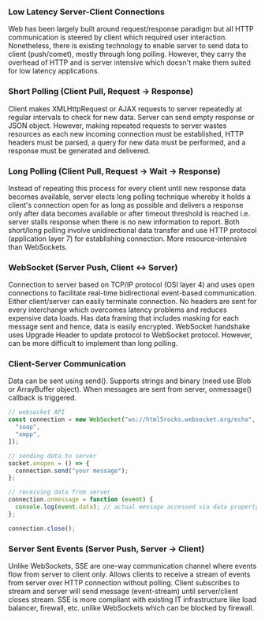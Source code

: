 ### Low Latency Server-Client Connections

Web has been largely built around request/response paradigm but all HTTP communication is steered by client which required user interaction. Nonetheless, there is existing technology to enable server to send data to client (push/comet), mostly through long polling. However, they carry the overhead of HTTP and is server intensive which doesn't make them suited for low latency applications.

### Short Polling (Client Pull, Request -> Response)

Client makes XMLHttpRequest or AJAX requests to server repeatedly at regular intervals to check for new data. Server can send empty response or JSON object. However, making repeated requests to server wastes resources as each new incoming connection must be established, HTTP headers must be parsed, a query for new data must be performed, and a response must be generated and delivered.

### Long Polling (Client Pull, Request -> Wait -> Response)

Instead of repeating this process for every client until new response data becomes available, server elects long polling technique whereby it holds a client's connection open for as long as possible and delivers a response only after data becomes available or after timeout threshold is reached i.e. server stalls response when there is no new information to report. Both short/long polling involve unidirectional data transfer and use HTTP protocol (application layer 7) for establishing connection. More resource-intensive than WebSockets.

### WebSocket (Server Push, Client <-> Server)

Connection to server based on TCP/IP protocol (OSI layer 4) and uses open connections to facilitate real-time bidirectional event-based communication. Either client/server can easily terminate connection. No headers are sent for every interchange which overcomes latency problems and reduces expensive data loads. Has data framing that includes masking for each message sent and hence, data is easily encrypted. WebSocket handshake uses Upgrade Header to update protocol to WebSocket protocol. However, can be more difficult to implement than long polling.

### Client-Server Communication

Data can be sent using send(). Supports strings and binary (need use Blob or ArrayBuffer object). When messages are sent from server, onmessage() callback is triggered.

```javascript
// websocket API
const connection = new WebSocket("ws://html5rocks.websocket.org/echo", [
  "soap",
  "xmpp",
]);

// sending data to server
socket.onopen = () => {
  connection.send("your message");
};

// receiving data from server
connection.onmessage = function (event) {
  console.log(event.data); // actual message accessed via data property
};

connection.close();
```

### Server Sent Events (Server Push, Server -> Client)

Unlike WebSockets, SSE are one-way communication channel where events flow from server to client only. Allows clients to receive a stream of events from server over HTTP connection without polling. Client subscribes to stream and server will send message (event-stream) until server/client closes stream. SSE is more compliant with existing IT infrastructure like load balancer, firewall, etc. unlike WebSockets which can be blocked by firewall.
